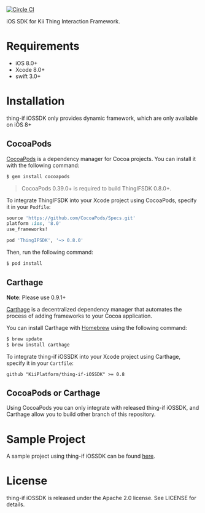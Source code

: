 [![Circle CI](https://circleci.com/gh/KiiPlatform/thing-if-iOSSDK/tree/master.svg?style=svg)](https://circleci.com/gh/KiiPlatform/thing-if-iOSSDK/tree/master)

iOS SDK for Kii Thing Interaction Framework.

# Requirements

- iOS 8.0+
- Xcode 8.0+
- swift 3.0+

# Installation
thing-if iOSSDK only provides dynamic framework, which are only available on iOS 8+

## CocoaPods

[CocoaPods](http://cocoapods.org) is a dependency manager for Cocoa projects. You can install it with the following command:

```bash
$ gem install cocoapods
```

> CocoaPods 0.39.0+ is required to build ThingIFSDK 0.8.0+.

To integrate ThingIFSDK into your Xcode project using CocoaPods, specify it in your `Podfile`:

```ruby
source 'https://github.com/CocoaPods/Specs.git'
platform :ios, '8.0'
use_frameworks!

pod 'ThingIFSDK', '~> 0.8.0'
```

Then, run the following command:

```bash
$ pod install
```

## Carthage

**Note**: Please use 0.9.1+

[Carthage](https://github.com/Carthage/Carthage) is a decentralized dependency manager that automates the process of adding frameworks to your Cocoa application.

You can install Carthage with [Homebrew](http://brew.sh/) using the following command:

```bash
$ brew update
$ brew install carthage
```

To integrate thing-if iOSSDK into your Xcode project using Carthage, specify it in your `Cartfile`:

```ogdl
github "KiiPlatform/thing-if-iOSSDK" >= 0.8
```

## CocoaPods or Carthage

Using CocoaPods you can only integrate with released thing-if iOSSDK, and Carthage allow you to build other branch of this repository.

# Sample Project

A sample project using thing-if iOSSDK can be found [here](https://github.com/KiiPlatform/thing-if-iOSSample).

# License

thing-if iOSSDK is released under the Apache 2.0 license. See LICENSE for details.
